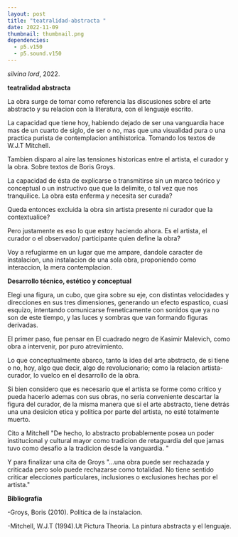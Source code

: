 ```yaml
---
layout: post
title: "teatralidad-abstracta "
date: 2022-11-09
thumbnail: thumbnail.png
dependencies:
  - p5.v150
  - p5.sound.v150
---
```


<div id="div-sketch">
  <script type="text/javascript" src="sketch.js"></script>
</div>

_silvina lord_, 2022.

**teatralidad abstracta**

La obra surge de tomar como referencia las discusiones sobre el arte abstracto y su relacion con la literatura, con el lenguaje escrito. 

La capacidad que tiene hoy, habiendo dejado de ser una vanguardia hace mas de un cuarto de siglo, de ser o no, mas que una visualidad pura o una practica purista de contemplacion antihistorica. Tomando los textos de W.J.T Mitchell.
 
Tambien disparo al aire las tensiones historicas entre el artista, el curador y la obra. Sobre textos de Boris Groys.

La capacidad de ésta de explicarse o transmitirse sin un marco teórico y conceptual o un instructivo que que la delimite, o tal vez que nos tranquilice. La obra esta enferma y necesita ser curada?  

Queda entonces excluida la obra sin artista presente ni curador que la contextualice? 

Pero justamente es eso lo que estoy haciendo ahora. Es el artista, el curador o el observador/ participante quien define la obra?

Voy a refugiarme en un lugar que me ampare, dandole caracter de instalacion, una instalacion de una sola obra, proponiendo como interaccion, la mera contemplacion.


**Desarrollo técnico, estético y conceptual**

Elegi una figura, un cubo,  que gira sobre su eje, con distintas velocidades y direcciones en sus tres dimensiones, generando un efecto espastico, cuasi esquizo, intentando comunicarse freneticamente con sonidos que ya no son de este tiempo, y las luces y sombras que van formando figuras derivadas.

El primer paso, fue pensar en El cuadrado negro de Kasimir Malevich, como obra a intervenir, por puro atrevimiento.

Lo que conceptualmente abarco, tanto la idea del arte abstracto, de si tiene o no, hoy, algo que decir, algo de revolucionario; como  la relacion artista-curador, lo vuelco en el desarrollo de la obra.

Si bien considero que es necesario que el artista se forme como critico y pueda hacerlo ademas con sus obras, no seria conveniente descartar la figura del curador, de la misma manera que si el arte abstracto, tiene detrás una una desicion etica y politica por parte del artista, no esté totalmente muerto.

Cito a Mitchell "De hecho, lo abstracto probablemente posea un poder institucional y cultural mayor como tradicion de retaguardia del que jamas tuvo como desafio a la tradicion desde la vanguardia. "

 Y para finalizar una cita de Groys
 "...una obra puede ser rechazada y criticada pero solo puede rechazarse como totalidad. No tiene sentido criticar elecciones particulares, inclusiones o exclusiones hechas por el artista."


**Bibliografía**

-Groys, Boris (2010). Politica de la instalacion.

-Mitchell, W.J.T (1994).Ut Pictura Theoria. La   pintura abstracta y el lenguaje.    
